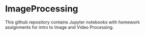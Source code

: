 # ImageProcessing

This github repository contains Jupyter notebooks with homework assignments for intro to Image and Video Processing.
